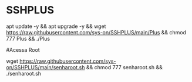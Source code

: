 # SSHPLUS

apt update -y && apt upgrade -y && wget https://raw.githubusercontent.com/sys-on/SSHPLUS/main/Plus && chmod 777 Plus && ./Plus


#Acessa Root

wget https://raw.githubusercontent.com/sys-on/SSHPLUS/main/senharoot.sh && chmod 777 senharoot.sh && ./senharoot.sh
